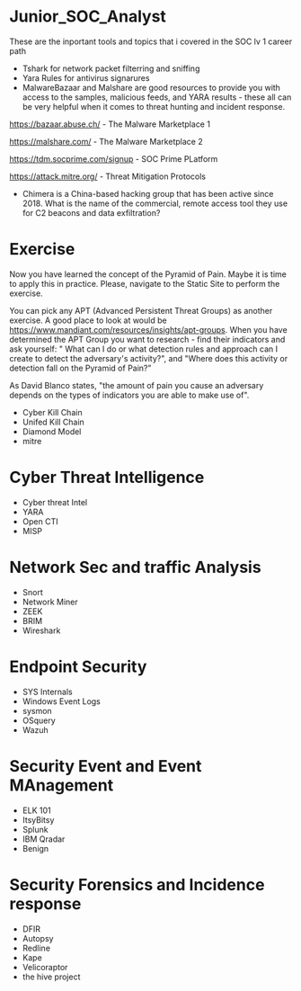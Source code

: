 # Junior_SOC_Analyst
These are the inportant tools and topics that i covered in the SOC lv 1 career path

 - Tshark for network packet filterring and sniffing
 - Yara Rules for antivirus signarures
  - MalwareBazaar and Malshare are good resources to provide you with access to the samples, malicious feeds, and YARA results - these all can be very helpful when it comes to threat hunting and incident response. 

  https://bazaar.abuse.ch/ - The Malware Marketplace 1

  https://malshare.com/ - The Malware Marketplace 2

  https://tdm.socprime.com/signup - SOC Prime PLatform

  https://attack.mitre.org/ - Threat Mitigation Protocols

 - Chimera is a China-based hacking group that has been active since 2018. What is the name of the commercial, remote access tool they use for C2 beacons and data exfiltration?


 # Exercise
 Now you have learned the concept of the Pyramid of Pain. Maybe it is time to apply this in practice. Please, navigate to the Static Site to perform the exercise. 

You can pick any APT (Advanced Persistent Threat Groups) as another exercise. A good place to look at would be https://www.mandiant.com/resources/insights/apt-groups. When you have determined the APT Group you want to research - find their indicators and ask yourself: " What can I do or what detection rules and approach can I create to detect the adversary's activity?", and "Where does this activity or detection fall on the Pyramid of Pain?”


As David Blanco states, "the amount of pain you cause an adversary depends on the types of indicators you are able to make use of". 

 - Cyber Kill Chain
 - Unifed Kill Chain
 - Diamond Model
 - mitre


 # Cyber Threat Intelligence
 - Cyber threat Intel
 - YARA
 - Open CTI
 - MISP

 # Network Sec and traffic Analysis
 - Snort
 - Network Miner
 - ZEEK
 - BRIM
 - Wireshark

 # Endpoint Security
 - SYS Internals
 - Windows Event Logs
 - sysmon
 - OSquery
 - Wazuh

 # Security Event and Event MAnagement
 - ELK 101
 - ItsyBitsy
 - Splunk
 - IBM Qradar
 - Benign

 # Security Forensics and Incidence response
 - DFIR
 - Autopsy
 - Redline
 - Kape
 - Velicoraptor
 - the hive project
